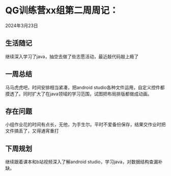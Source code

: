 # QG训练营xx组第二周周记：
2024年3月23日

## 生活随记

继续深入学习了java，抽空去做了些志愿活动，最近敲代码敲上瘾了

## 一周总结

马马虎虎吧，时间安排相当紧凑，把android studio各种文件运用，自定义控件都摸透了。同时扩大了在java领域的学习范围，试图把布局排版都做成动画。

## 存在问题

小组作业花的时间有点长，无他，为手生尔。平时不爱备份保存，结果交作业时把文件搞丢了，又得通宵重打

## 下周规划

继续跟着课本和b站视频深入了解android studio，学习java，对数据结构查漏补缺。

